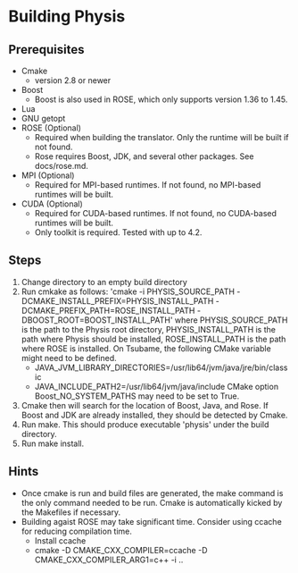 # Building Physis

## Prerequisites
* Cmake 
    * version 2.8 or newer
* Boost
    * Boost is also used in ROSE, which only supports version 1.36 to 1.45.
* Lua
* GNU getopt	
* ROSE (Optional)
    * Required when building the translator. Only the runtime will be
      built if not found.
    * Rose requires Boost, JDK, and several other packages. See docs/rose.md.
* MPI (Optional)
    * Required for MPI-based runtimes. If not found, no MPI-based
      runtimes will be built.
* CUDA (Optional)
    * Required for CUDA-based runtimes. If not found, no CUDA-based
      runtimes will be built.
    * Only toolkit is required. Tested with up to 4.2.
    
## Steps
1. Change directory to an empty build directory
2. Run cmkake as follows:
  'cmake -i PHYSIS_SOURCE_PATH -DCMAKE_INSTALL_PREFIX=PHYSIS_INSTALL_PATH -DCMAKE_PREFIX_PATH=ROSE_INSTALL_PATH -DBOOST_ROOT=BOOST_INSTALL_PATH' 
  where PHYSIS_SOURCE_PATH is the path to the Physis root directory, PHYSIS_INSTALL_PATH is the path where Physis should be installed, ROSE_INSTALL_PATH is the path where ROSE is installed. 
 On Tsubame, the following CMake variable might need to be defined.
    * JAVA_JVM_LIBRARY_DIRECTORIES=/usr/lib64/jvm/java/jre/bin/classic
    * JAVA_INCLUDE_PATH2=/usr/lib64/jvm/java/include
  CMake option Boost_NO_SYSTEM_PATHS may need to be set to True.
4. Cmake then will search for the location of Boost, Java, and Rose. If
  Boost and JDK are already installed, they should be detected by
  Cmake.
5. Run make. This should produce executable 'physis' under the build
   directory. 
6. Run make install.

## Hints
* Once cmake is run and build files are generated, the make command is the
  only command needed to be run. Cmake is automatically kicked by the
  Makefiles if necessary.
* Building agaist ROSE may take significant time. Consider using
  ccache for reducing compilation time. 
  - Install ccache
  - cmake -D CMAKE_CXX_COMPILER=ccache  -D CMAKE_CXX_COMPILER_ARG1=c++  -i .. 

